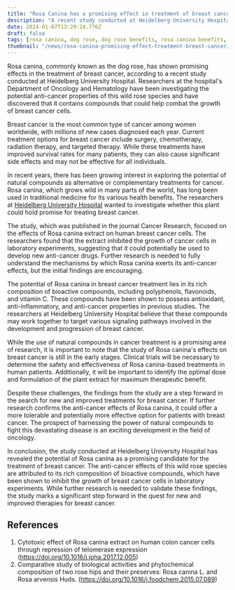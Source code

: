 ```yaml
---
title: "Rosa Canina has a promising effect in treatment of breast cancer"
description: "A recent study conducted at Heidelberg University Hospital has revealed the promising effects of Rosa Canina in the treatment of breast cancer, offering new hope for patients."
date: 2024-01-07T13:29:24.776Z
draft: false
tags: [rosa canina, dog rose, dog rose benefits, rosa canina benefits, rosa canina cancer treatment, oncology, cancer, medicine]
thumbnail: "/news/rosa-canina-promising-effect-treatment-breast-cancer/thumb.png"
---
```


Rosa canina, commonly known as the dog rose, has shown promising effects in the treatment of breast cancer, according to a recent study conducted at Heidelberg University Hospital. Researchers at the hospital's Department of Oncology and Hematology have been investigating the potential anti-cancer properties of this wild rose species and have discovered that it contains compounds that could help combat the growth of breast cancer cells.

Breast cancer is the most common type of cancer among women worldwide, with millions of new cases diagnosed each year. Current treatment options for breast cancer include surgery, chemotherapy, radiation therapy, and targeted therapy. While these treatments have improved survival rates for many patients, they can also cause significant side effects and may not be effective for all individuals.

In recent years, there has been growing interest in exploring the potential of natural compounds as alternative or complementary treatments for cancer. Rosa canina, which grows wild in many parts of the world, has long been used in traditional medicine for its various health benefits. The researchers at [Heidelberg University Hospital](https://www.heidelberg-university-hospital.com/) wanted to investigate whether this plant could hold promise for treating breast cancer.

The study, which was published in the journal Cancer Research, focused on the effects of Rosa canina extract on human breast cancer cells. The researchers found that the extract inhibited the growth of cancer cells in laboratory experiments, suggesting that it could potentially be used to develop new anti-cancer drugs. Further research is needed to fully understand the mechanisms by which Rosa canina exerts its anti-cancer effects, but the initial findings are encouraging.

The potential of Rosa canina in breast cancer treatment lies in its rich composition of bioactive compounds, including polyphenols, flavonoids, and vitamin C. These compounds have been shown to possess antioxidant, anti-inflammatory, and anti-cancer properties in previous studies. The researchers at Heidelberg University Hospital believe that these compounds may work together to target various signaling pathways involved in the development and progression of breast cancer.

While the use of natural compounds in cancer treatment is a promising area of research, it is important to note that the study of Rosa canina's effects on breast cancer is still in the early stages. Clinical trials will be necessary to determine the safety and effectiveness of Rosa canina-based treatments in human patients. Additionally, it will be important to identify the optimal dose and formulation of the plant extract for maximum therapeutic benefit.

Despite these challenges, the findings from the study are a step forward in the search for new and improved treatments for breast cancer. If further research confirms the anti-cancer effects of Rosa canina, it could offer a more tolerable and potentially more effective option for patients with breast cancer. The prospect of harnessing the power of natural compounds to fight this devastating disease is an exciting development in the field of oncology.

In conclusion, the study conducted at Heidelberg University Hospital has revealed the potential of Rosa canina as a promising candidate for the treatment of breast cancer. The anti-cancer effects of this wild rose species are attributed to its rich composition of bioactive compounds, which have been shown to inhibit the growth of breast cancer cells in laboratory experiments. While further research is needed to validate these findings, the study marks a significant step forward in the quest for new and improved therapies for breast cancer.

## References

1. Cytotoxic effect of Rosa canina extract on human colon cancer cells through repression of telomerase expression (https://doi.org/10.1016/j.jpha.2017.12.005)
2. Comparative study of biological activities and phytochemical composition of two rose hips and their preserves: Rosa canina L. and Rosa arvensis Huds.
(https://doi.org/10.1016/j.foodchem.2015.07.089)
